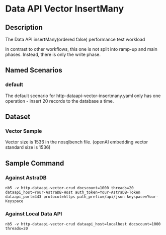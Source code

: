 # Data API Vector InsertMany

## Description

The Data API insertMany(ordered false) performance test workload

In contrast to other workflows, this one is not split into ramp-up and main phases. Instead, there is only the write phase.

## Named Scenarios

### default

The default scenario for http-dataapi-vector-insertmany.yaml only has one operation - insert 20 records to the database
a time.

## Dataset

### Vector Sample

Vector size is 1536 in the nosqlbench file. (openAI embedding vector standard size is 1536)


## Sample Command

### Against AstraDB

```
nb5 -v http-dataapi-vector-crud docscount=1000 threads=20 dataapi_host=Your-AstraDB-Host auth_token=Your-AstraDB-Token dataapi_port=443 protocol=https path_prefix=/api/json keyspace=Your-Keyspace
```

### Against Local Data API

```
nb5 -v http-dataapi-vector-crud dataapi_host=localhost docscount=1000 threads=20
```


